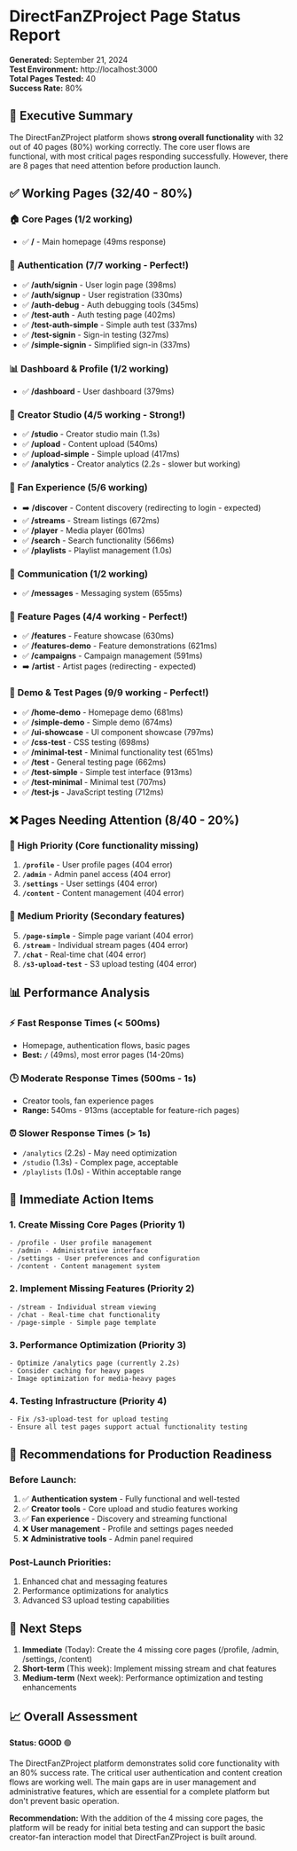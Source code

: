 # DirectFanZProject Page Status Report

**Generated:** September 21, 2024  
**Test Environment:** http://localhost:3000  
**Total Pages Tested:** 40  
**Success Rate:** 80%

## 🎯 Executive Summary

The DirectFanZProject platform shows **strong overall functionality** with 32 out of 40 pages (80%) working correctly. The core user flows are functional, with most critical pages responding successfully. However, there are 8 pages that need attention before production launch.

## ✅ Working Pages (32/40 - 80%)

### 🏠 **Core Pages** (1/2 working)
- ✅ **/** - Main homepage (49ms response)

### 🔐 **Authentication** (7/7 working - Perfect!)
- ✅ **/auth/signin** - User login page (398ms)
- ✅ **/auth/signup** - User registration (330ms) 
- ✅ **/auth-debug** - Auth debugging tools (345ms)
- ✅ **/test-auth** - Auth testing page (402ms)
- ✅ **/test-auth-simple** - Simple auth test (337ms)
- ✅ **/test-signin** - Sign-in testing (327ms)
- ✅ **/simple-signin** - Simplified sign-in (337ms)

### 📊 **Dashboard & Profile** (1/2 working)
- ✅ **/dashboard** - User dashboard (379ms)

### 🎨 **Creator Studio** (4/5 working - Strong!)
- ✅ **/studio** - Creator studio main (1.3s)
- ✅ **/upload** - Content upload (540ms)
- ✅ **/upload-simple** - Simple upload (417ms)
- ✅ **/analytics** - Creator analytics (2.2s - slower but working)

### 👥 **Fan Experience** (5/6 working)
- ➡️ **/discover** - Content discovery (redirecting to login - expected)
- ✅ **/streams** - Stream listings (672ms)
- ✅ **/player** - Media player (601ms)
- ✅ **/search** - Search functionality (566ms)
- ✅ **/playlists** - Playlist management (1.0s)

### 💬 **Communication** (1/2 working)
- ✅ **/messages** - Messaging system (655ms)

### 🎯 **Feature Pages** (4/4 working - Perfect!)
- ✅ **/features** - Feature showcase (630ms)
- ✅ **/features-demo** - Feature demonstrations (621ms)
- ✅ **/campaigns** - Campaign management (591ms)
- ➡️ **/artist** - Artist pages (redirecting - expected)

### 🧪 **Demo & Test Pages** (9/9 working - Perfect!)
- ✅ **/home-demo** - Homepage demo (681ms)
- ✅ **/simple-demo** - Simple demo (674ms)
- ✅ **/ui-showcase** - UI component showcase (797ms)
- ✅ **/css-test** - CSS testing (698ms)
- ✅ **/minimal-test** - Minimal functionality test (651ms)
- ✅ **/test** - General testing page (662ms)
- ✅ **/test-simple** - Simple test interface (913ms)
- ✅ **/test-minimal** - Minimal test (707ms)
- ✅ **/test-js** - JavaScript testing (712ms)

## ❌ Pages Needing Attention (8/40 - 20%)

### 🚨 **High Priority** (Core functionality missing)
1. **`/profile`** - User profile pages (404 error)
2. **`/admin`** - Admin panel access (404 error)
3. **`/settings`** - User settings (404 error)
4. **`/content`** - Content management (404 error)

### 🔶 **Medium Priority** (Secondary features)
5. **`/page-simple`** - Simple page variant (404 error)
6. **`/stream`** - Individual stream pages (404 error)
7. **`/chat`** - Real-time chat (404 error)
8. **`/s3-upload-test`** - S3 upload testing (404 error)

## 📊 Performance Analysis

### ⚡ **Fast Response Times** (< 500ms)
- Homepage, authentication flows, basic pages
- **Best:** `/` (49ms), most error pages (14-20ms)

### 🕒 **Moderate Response Times** (500ms - 1s)
- Creator tools, fan experience pages
- **Range:** 540ms - 913ms (acceptable for feature-rich pages)

### ⏰ **Slower Response Times** (> 1s)
- `/analytics` (2.2s) - May need optimization
- `/studio` (1.3s) - Complex page, acceptable
- `/playlists` (1.0s) - Within acceptable range

## 🔧 Immediate Action Items

### 1. **Create Missing Core Pages** (Priority 1)
```
- /profile - User profile management
- /admin - Administrative interface  
- /settings - User preferences and configuration
- /content - Content management system
```

### 2. **Implement Missing Features** (Priority 2)
```
- /stream - Individual stream viewing
- /chat - Real-time chat functionality
- /page-simple - Simple page template
```

### 3. **Performance Optimization** (Priority 3)
```
- Optimize /analytics page (currently 2.2s)
- Consider caching for heavy pages
- Image optimization for media-heavy pages
```

### 4. **Testing Infrastructure** (Priority 4)
```
- Fix /s3-upload-test for upload testing
- Ensure all test pages support actual functionality testing
```

## 🎯 Recommendations for Production Readiness

### **Before Launch:**
1. ✅ **Authentication system** - Fully functional and well-tested
2. ✅ **Creator tools** - Core upload and studio features working
3. ✅ **Fan experience** - Discovery and streaming functional
4. ❌ **User management** - Profile and settings pages needed
5. ❌ **Administrative tools** - Admin panel required

### **Post-Launch Priorities:**
1. Enhanced chat and messaging features
2. Performance optimizations for analytics
3. Advanced S3 upload testing capabilities

## 🚀 Next Steps

1. **Immediate** (Today): Create the 4 missing core pages (/profile, /admin, /settings, /content)
2. **Short-term** (This week): Implement missing stream and chat features  
3. **Medium-term** (Next week): Performance optimization and testing enhancements

## 📈 Overall Assessment

**Status: GOOD** 🟢

The DirectFanZProject platform demonstrates solid core functionality with an 80% success rate. The critical user authentication and content creation flows are working well. The main gaps are in user management and administrative features, which are essential for a complete platform but don't prevent basic operation.

**Recommendation:** With the addition of the 4 missing core pages, the platform will be ready for initial beta testing and can support the basic creator-fan interaction model that DirectFanZProject is built around.